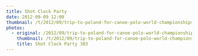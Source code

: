 ```yaml
---
title: Shot Clock Party
date: 2012-09-09 12:00
thumbnail: /t/2012/09/trip-to-poland-for-canoe-polo-world-championships/world-championships/shot-clock-party/shot-clock-party-383.jpg
photos:
  - original: /2012/09/trip-to-poland-for-canoe-polo-world-championships/world-championships/shot-clock-party/shot-clock-party-383.jpg
    thumbnail: /t/2012/09/trip-to-poland-for-canoe-polo-world-championships/world-championships/shot-clock-party/shot-clock-party-383.jpg
    title: Shot Clock Party 383
---
```

